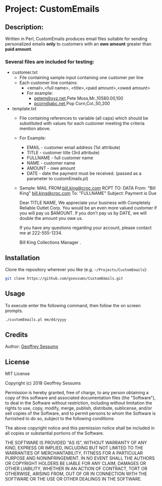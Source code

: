 # Project: CustomEmails
## Description: 
Written in Perl, CustomEmails produces email files suitable for sending personalized emails **only** to customers with an **owe amount** greater than **paid amount**. 

### Several files are included for testing:
* customer.txt
    * File containing sample input containing one customer per line
    * Each customer line contains:
        * \<email\>,\<full name\>, \<title\>,\<paid amount\>,\<owed amount\>
        * For example: 
            * petem@xyz.net,Pete Moss,Mr.,10580.00,100
            * pcorn@abc.net,Pop Corn,Col.,50,200
* template.txt
    * File containing references to variable (all caps) which should be substituted with values for each customer meeting the criteria mention above.
    * For Example:
        * EMAIL - customer email address (1st attribute)
        * TITLE - customer title (3rd attribute)
        * FULLNAME - full customer name
        * NAME - customer name 
        * AMOUNT - owe amount
        * DATE - date the payment must be received. (passed as a parameter to customEmails.pl)
    * Sample:
        MAIL FROM:<bill.king@croc.com>
        RCPT TO:<EMAIL>
        DATA
        From: "Bill King" <bill.king@croc.com>
        To: "FULLNAME" <EMAIL>
        Subject: Payment is Due

        Dear TITLE NAME,
        We appreciate your business with Completely Reliable Outlet Corp.  You 
        would be an even more valued customer if you will pay us $AMOUNT.  If 
        you don't pay us by DATE, we will double the amount you owe us. 

        If you have any questions regarding your account, please contact
        me at 222-555-1234.

        Bill King
        Collections Manager
        . 

## Installation
Clone the repository wherever you like (e.g. `~/Projects/CustomEmails`):
```bash
git clone https://github.com/gsessums/CustomEmails.git
```

## Usage
To execute enter the following command, then follow the on screen prompts.
```bash
./customEmails.pl mm/dd/yyyy 
```

## Credits
Author: [Geoffrey Sessums](http://www.geoffreysessums.com)

## License
MIT License

Copyright (c) 2018 Geoffrey Sessums

Permission is hereby granted, free of charge, to any person obtaining a copy
of this software and associated documentation files (the "Software"), to deal
in the Software without restriction, including without limitation the rights
to use, copy, modify, merge, publish, distribute, sublicense, and/or sell
copies of the Software, and to permit persons to whom the Software is
furnished to do so, subject to the following conditions:

The above copyright notice and this permission notice shall be included in all
copies or substantial portions of the Software.

THE SOFTWARE IS PROVIDED "AS IS", WITHOUT WARRANTY OF ANY KIND, EXPRESS OR
IMPLIED, INCLUDING BUT NOT LIMITED TO THE WARRANTIES OF MERCHANTABILITY,
FITNESS FOR A PARTICULAR PURPOSE AND NONINFRINGEMENT. IN NO EVENT SHALL THE
AUTHORS OR COPYRIGHT HOLDERS BE LIABLE FOR ANY CLAIM, DAMAGES OR OTHER
LIABILITY, WHETHER IN AN ACTION OF CONTRACT, TORT OR OTHERWISE, ARISING FROM,
OUT OF OR IN CONNECTION WITH THE SOFTWARE OR THE USE OR OTHER DEALINGS IN THE
SOFTWARE.
